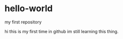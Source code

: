 # hello-world
my first repository

hi this is my first time in github im still learning this thing.
